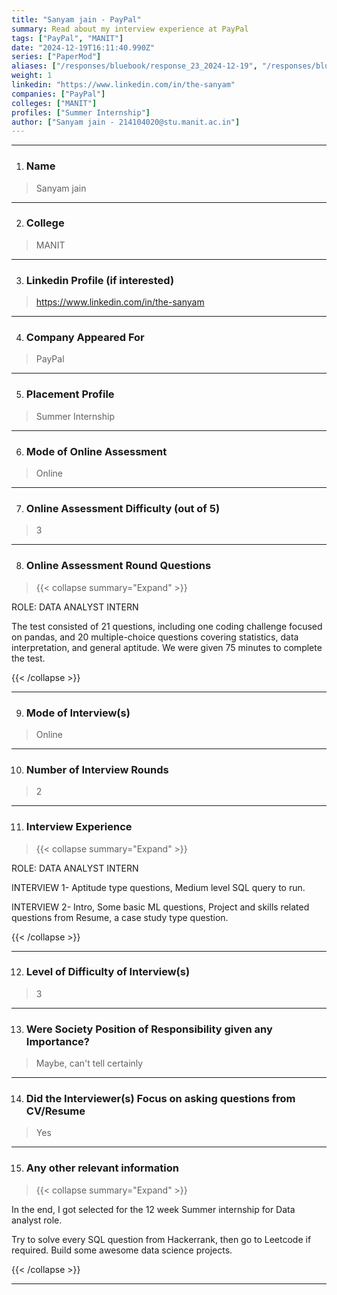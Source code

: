 ```yaml
---
title: "Sanyam jain - PayPal"
summary: Read about my interview experience at PayPal
tags: ["PayPal", "MANIT"]
date: "2024-12-19T16:11:40.990Z"
series: ["PaperMod"]
aliases: ["/responses/bluebook/response_23_2024-12-19", "/responses/bluebook/sanyam-jain-paypal"]
weight: 1
linkedin: "https://www.linkedin.com/in/the-sanyam"
companies: ["PayPal"]
colleges: ["MANIT"]
profiles: ["Summer Internship"]
author: ["Sanyam jain - 214104020@stu.manit.ac.in"]
---
```

---
1. ### Name

> Sanyam jain

---

2. ### College

> MANIT

---

3. ### Linkedin Profile (if interested)

> https://www.linkedin.com/in/the-sanyam

---

4. ### Company Appeared For

> PayPal

---

5. ### Placement Profile

> Summer Internship

---

6. ### Mode of Online Assessment

> Online

---

7. ### Online Assessment Difficulty (out of 5)

> 3

---

8. ### Online Assessment Round Questions

> {{< collapse summary="Expand" >}}

ROLE: DATA ANALYST INTERN

The test consisted of 21 questions, including one coding challenge focused on pandas, and 20 multiple-choice questions covering statistics, data interpretation, and general aptitude. We were given 75 minutes to complete the test.

{{< /collapse >}}

---

9. ### Mode of Interview(s)

> Online

---

10. ### Number of Interview Rounds

> 2

---

11. ### Interview Experience

> {{< collapse summary="Expand" >}}

ROLE: DATA ANALYST INTERN

INTERVIEW 1- Aptitude type questions, Medium level SQL query to run.

INTERVIEW 2- Intro, Some basic ML questions, Project and skills related questions from Resume, a case study type question.

{{< /collapse >}}

---

12. ### Level of Difficulty of Interview(s)

> 3

---

13. ### Were Society Position of Responsibility given any Importance?

> Maybe, can't tell certainly

---

14. ### Did the Interviewer(s) Focus on asking questions from CV/Resume

> Yes

---

15. ### Any other relevant information

> {{< collapse summary="Expand" >}}

In the end, I got selected for the 12 week Summer internship for Data analyst role. 

Try to solve every SQL question from Hackerrank, then go to Leetcode if required. Build some awesome data science projects.

{{< /collapse >}}

---

